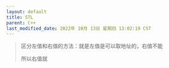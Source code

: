 ```yaml
---
layout: default
title: STL
parent: C++
last_modified_date: 2022年 10月 13日 星期四 13:02:19 CST
---
```


> 区分左值和右值的方法：就是左值是可以取地址的，右值不能
> 
> 所以右值就
